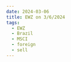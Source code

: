 ```yaml
---
date: 2024-03-06
title: EWZ on 3/6/2024
tags: 
  - EWZ
  - Brazil
  - MSCI
  - foreign
  - sell
---
```

<div class="post">
<snapshot-grid 
    :reports="['2024/03/05/CTA/EWZ', '2024/03/06/CTA/EWZ', '2024/03/06/MTP/EWZ']"
    chart="2024/03/06/Chart/EWZ"
/>
<p>

</p>
<p>

</p>
</div>